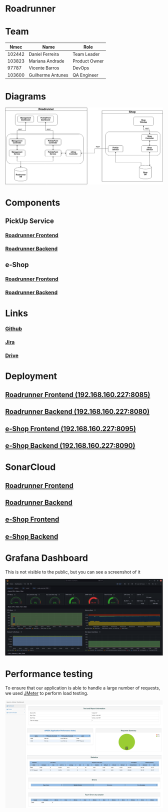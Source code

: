 # Roadrunner

# Team

| Nmec   | Name              | Role          |
|--------|-------------------|---------------|
| 102442 | Daniel Ferreira   | Team Leader   |
| 103823 | Mariana Andrade   | Product Owner |
| 97787  | Vicente Barros    | DevOps        |
| 103600 | Guilherme Antunes | QA Engineer   | 



# Diagrams
![Architecture Diagram](architecture.jpg)

# Components

## PickUp Service
### [Roadrunner Frontend](https://github.com/Roadrunner-TQS/roadrunner-frontend)

### [Roadrunner Backend](https://github.com/Roadrunner-TQS/roadrunner-backend)

## e-Shop
### [Roadrunner Frontend](https://github.com/Roadrunner-TQS/shop-frontend)

### [Roadrunner Backend](https://github.com/Roadrunner-TQS/shop-backend)

# Links
### [Github](https://github.com/roadrunner-tqs/)

### [Jira](https://road-runner.atlassian.net/jira/software/projects/RR/boards/1)

### [Drive](https://drive.google.com/drive/folders/1_NjxShYoKq77boAzPrktCV711Wl87aK0?usp=sharing)


# Deployment

## [Roadrunner Frontend (192.168.160.227:8085)](http://192.168.160.227:8085/)
## [Roadrunner Backend (192.168.160.227:8080)](http://192.168.160.227:8085/)
## [e-Shop Frontend (192.168.160.227:8095)](http://192.168.160.227:8095/)
## [e-Shop Backend (192.168.160.227:8090)](http://192.168.160.227:8090/)

# SonarCloud

## [Roadrunner Frontend](https://sonarcloud.io/project/overview?id=Roadrunner-TQS_shop-frontend)
## [Roadrunner Backend](https://sonarcloud.io/project/overview?id=Roadrunner-TQS_shop-backend)

## [e-Shop Frontend](https://sonarcloud.io/project/overview?id=Roadrunner-TQS_roadrunner-frontend)

## [e-Shop Backend](https://sonarcloud.io/project/overview?id=Roadrunner-TQS_roadrunner-backend)

# Grafana Dashboard

This is not visible to the public, but you can see a screenshot of it 

![Grafana Dashboard](grafana.png)

# Performance testing

To ensure that our application is able to handle a large number of requests, we used [JMeter](https://jmeter.apache.org/) to perform load testing.

![Performance Testing](performance.png)